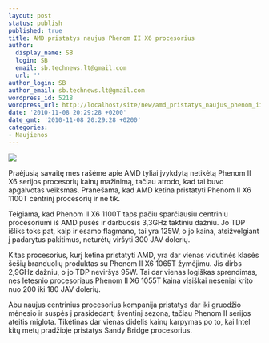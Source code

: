 ```yaml
---
layout: post
status: publish
published: true
title: AMD pristatys naujus Phenom II X6 procesorius
author:
  display_name: SB
  login: SB
  email: sb.technews.lt@gmail.com
  url: ''
author_login: SB
author_email: sb.technews.lt@gmail.com
wordpress_id: 5218
wordpress_url: http://localhost/site/new/amd_pristatys_naujus_phenom_ii_x6_procesorius_kainos_dar_mazes/
date: '2010-11-08 20:29:28 +0200'
date_gmt: '2010-11-08 20:29:28 +0200'
categories:
- Naujienos
---
```

<div class="imgright"><img src="http://www.ipix.lt/images/21179007.jpg"  /></div>
<p>Praėjusią savaitę mes rašėme apie AMD tyliai įvykdytą netikėtą Phenom II X6 serijos procesorių kainų mažinimą, tačiau atrodo, kad tai buvo apgalvotas veiksmas. Pranešama, kad AMD ketina pristatyti Phenom II X6 1100T centrinį procesorių ir ne tik.</p>
<p>Teigiama, kad Phenom II X6 1100T taps pačiu sparčiausiu centriniu procesoriumi iš AMD pusės ir darbuosis 3,3GHz taktiniu dažniu. Jo TDP išliks toks pat, kaip ir esamo flagmano, tai yra 125W, o jo kaina, atsižvelgiant į padarytus pakitimus, neturėtų viršyti 300 JAV dolerių.</p>
<p>Kitas procesorius, kurį ketina pristatyti AMD, yra dar vienas vidutinės klasės šešių branduolių produktas su Phenom II X6 1065T žymėjimu. Jis dirbs 2,9GHz dažniu, o jo TDP neviršys 95W. Tai dar vienas logiškas sprendimas, nes lėtesnio procesoriaus Phenom II X6 1055T kaina visiškai neseniai krito nuo 200 iki 180 JAV dolerių.</p>
<p>Abu naujus centrinius procesorius kompanija pristatys dar iki gruodžio mėnesio ir suspės į prasidedantį šventinį sezoną, tačiau Phenom II serijos ateitis miglota. Tikėtinas dar vienas didelis kainų karpymas po to, kai Intel kitų metų pradžioje pristatys Sandy Bridge procesorius.<br /></p>
